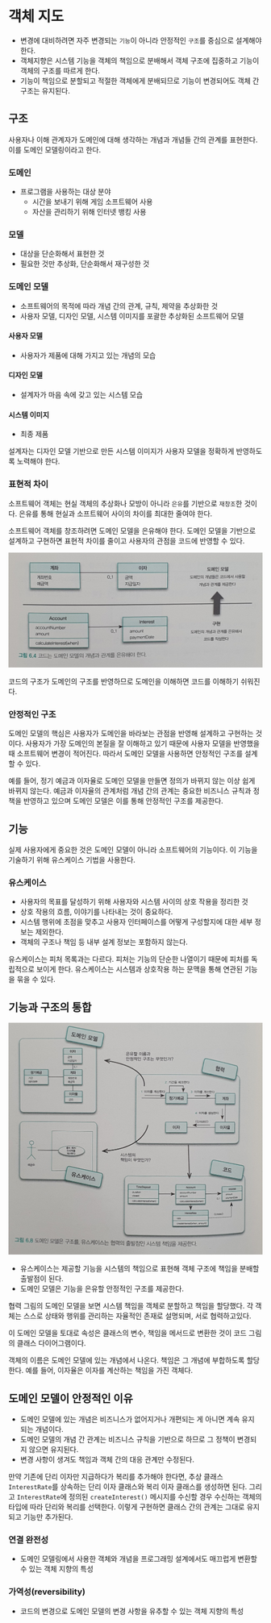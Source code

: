 # 객체 지도

* 변경에 대비하려면 자주 변경되는 `기능`이 아니라 안정적인 `구조`를 중심으로 설계해야 한다.
* 객체지향은 시스템 기능을 객체의 책임으로 분배해서 객체 구조에 집중하고 기능이 객체의 구조를 따르게 한다.
* 기능이 책임으로 분할되고 적절한 객체에게 분배되므로 기능이 변경되어도 객체 간 구조는 유지된다.

## 구조

사용자나 이해 관계자가 도메인에 대해 생각하는 개념과 개념들 간의 관계를 표현한다. 이를 도메인 모델링이라고 한다.

### 도메인

* 프로그램을 사용하는 대상 분야
  * 시간을 보내기 위해 게임 소프트웨어 사용
  * 자산을 관리하기 위해 인터넷 뱅킹 사용

### 모델

* 대상을 단순화해서 표현한 것
* 필요한 것만 추상화, 단순화해서 재구성한 것

### 도메인 모델

* 소프트웨어의 목적에 따라 개념 간의 관계, 규칙, 제약을 추상화한 것
* 사용자 모델, 디자인 모델, 시스템 이미지를 포괄한 추상화된 소프트웨어 모델

#### 사용자 모델

* 사용자가 제품에 대해 가지고 있는 개념의 모습

#### 디자인 모델

* 설계자가 마음 속에 갖고 있는 시스템 모습

#### 시스템 이미지

* 최종 제품

설계자는 디자인 모델 기반으로 만든 시스템 이미지가 사용자 모델을 정확하게 반영하도록 노력해야 한다.

### 표현적 차이

소프트웨어 객체는 현실 객체의 추상화나 모방이 아니라 `은유`를 기반으로 `재창조`한 것이다. 은유를 통해 현실과 소프트웨어 사이의 차이를 최대한 줄여야 한다.

소프트웨어 객체를 창조하려면 도메인 모델을 은유해야 한다. 도메인 모델을 기반으로 설계하고 구현하면 표현적 차이를 줄이고 사용자의 관점을 코드에 반영할 수 있다.

![](../../.gitbook/assets/KakaoTalk_Photo_2021-04-04-21-31-06.jpeg)

코드의 구조가 도메인의 구조를 반영하므로 도메인을 이해하면 코드를 이해하기 쉬워진다.

### 안정적인 구조

도메인 모델의 핵심은 사용자가 도메인을 바라보는 관점을 반영해 설계하고 구현하는 것이다. 사용자가 가장 도메인의 본질을 잘 이해하고 있기 때문에 사용자 모델을 반영했을 때 소프트웨어 변경이 적어진다. 따라서 도메인 모델을 사용하면 안정적인 구조를 설계할 수 있다.

예를 들어, 정기 예금과 이자율로 도메인 모델을 만들면 정의가 바뀌지 않는 이상 쉽게 바뀌지 않는다. 예금과 이자율의 관계처럼 개념 간의 관계는 중요한 비즈니스 규칙과 정책을 반영하고 있으며 도메인 모델은 이를 통해 안정적인 구조를 제공한다.

## 기능

실제 사용자에게 중요한 것은 도메인 모델이 아니라 소프트웨어의 기능이다. 이 기능을 기술하기 위해 유스케이스 기법을 사용한다.

### 유스케이스

* 사용자의 목표를 달성하기 위해 사용자와 시스템 사이의 상호 작용을 정리한 것
* 상호 작용의 흐름, 이야기를 나타내는 것이 중요하다.
* 시스템 행위에 초점을 맞추고 사용자 인터페이스를 어떻게 구성할지에 대한 세부 정보는 제외한다.
* 객체의 구조나 책임 등 내부 설계 정보는 포함하지 않는다.

유스케이스는 피처 목록과는 다르다. 피처는 기능의 단순한 나열이기 때문에 피처를 독립적으로 보이게 한다. 유스케이스는 시스템과 상호작용 하는 문맥을 통해 연관된 기능을 묶을 수 있다.

## 기능과 구조의 통합

![](../../.gitbook/assets/KakaoTalk_Photo_2021-04-04-21-44-37.jpeg)

* 유스케이스는 제공할 기능을 시스템의 책임으로 표현해 객체 구조에 책임을 분배할 출발점이 된다.
* 도메인 모델은 기능을 은유할 안정적인 구조를 제공한다.

협력 그림의 도메인 모델을 보면 시스템 책임을 객체로 분할하고 책임을 할당했다. 각 객체는 스스로 상태와 행위를 관리하는 자율적인 존재로 설명되며, 서로 협력하고있다.

이 도메인 모델을 토대로 속성은 클래스의 변수, 책임을 메서드로 변환한 것이 코드 그림의 클래스 다이어그램이다.

객체의 이름은 도메인 모델에 있는 개념에서 나온다. 책임은 그 개념에 부합하도록 할당한다. 예를 들어, 이자율은 이자를 계산하는 책임을 가진 객체다.

## 도메인 모델이 안정적인 이유

* 도메인 모델에 있는 개념은 비즈니스가 없어지거나 개편되는 게 아니면 계속 유지 되는 개념이다.
* 도메인 모델의 개념 간 관계는 비즈니스 규칙을 기반으로 하므로 그 정책이 변경되지 않으면 유지된다.
* 변경 사항이 생겨도 책임과 객체 간의 대응 관계만 수정된다.

만약 기존에 단리 이자만 지급하다가 복리를 추가해야 한다면, 추상 클래스 `InterestRate`를 상속하는 단리 이자 클래스와 복리 이자 클래스를 생성하면 된다. 그리고 `InterestRate`에 정의된 `createInterest()` 메시지를 수신할 경우 수신하는 객체의 타입에 따라 단리와 복리를 선택한다. 이렇게 구현하면 클래스 간의 관계는 그대로 유지되고 기능만 추가된다.

### 연결 완전성

* 도메인 모델링에서 사용한 객체와 개념을 프로그래밍 설계에서도 매끄럽게 변환할 수 있는 객체 지향의 특성

### 가역성\(reversibility\)

* 코드의 변경으로 도메인 모델의 변경 사항을 유추할 수 있는 객체 지향의 특성

